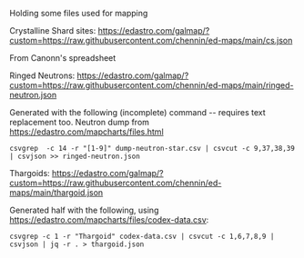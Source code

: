 Holding some files used for mapping

Crystalline Shard sites: https://edastro.com/galmap/?custom=https://raw.githubusercontent.com/chennin/ed-maps/main/cs.json

  From Canonn's spreadsheet

Ringed Neutrons: https://edastro.com/galmap/?custom=https://raw.githubusercontent.com/chennin/ed-maps/main/ringed-neutron.json

  Generated with the following (incomplete) command -- requires text replacement too. Neutron dump from https://edastro.com/mapcharts/files.html

  `csvgrep  -c 14 -r "[1-9]" dump-neutron-star.csv | csvcut -c 9,37,38,39 | csvjson >> ringed-neutron.json`

Thargoids: https://edastro.com/galmap/?custom=https://raw.githubusercontent.com/chennin/ed-maps/main/thargoid.json

  Generated half with the following, using https://edastro.com/mapcharts/files/codex-data.csv:

  `csvgrep -c 1 -r "Thargoid" codex-data.csv | csvcut -c 1,6,7,8,9 | csvjson | jq -r . > thargoid.json`
